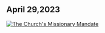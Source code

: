 ## April 29,2023 ##

[![The Church's Missionary Mandate](https://raw.githubusercontent.com/fernal73/CIAY/main/April/jpgs/Day119.jpg)](https://youtu.be/0PxJTjYPBBk "The Church's Missionary Mandate")
